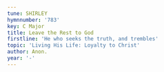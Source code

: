 ```yaml
---
tune: SHIRLEY
hymnnumber: '783'
key: C Major
title: Leave the Rest to God
firstline: 'He who seeks the truth, and trembles'
topic: 'Living His Life: Loyalty to Christ'
author: Anon.
year: '-'
---
```

